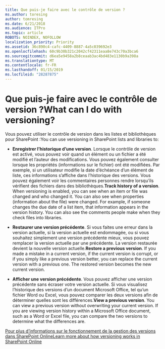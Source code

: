 ```yaml
---
title: Que puis-je faire avec le contrôle de version ?
ms.author: toresing
author: tomresing
ms.date: 6/21/2018
ms.audience: ITPro
ms.topic: article
ROBOTS: NOINDEX, NOFOLLOW
localization_priority: Priority
ms.assetid: 36c890c4-cafc-4409-8887-4a5c039692e3
ms.openlocfilehash: 60c9b30b321c2042cf42311eaa8e743c70a3bca6
ms.sourcegitcommit: d6ea5e9458a2b8ceaab3ac4bd483e1130b9a398a
ms.translationtype: MT
ms.contentlocale: fr-FR
ms.lasthandoff: 01/15/2019
ms.locfileid: "28287875"
---
```

# <a name="what-can-i-do-with-versioning"></a><span data-ttu-id="64623-102">Que puis-je faire avec le contrôle de version ?</span><span class="sxs-lookup"><span data-stu-id="64623-102">What can I do with versioning?</span></span>

<span data-ttu-id="64623-103">Vous pouvez utiliser le contrôle de version dans les listes et bibliothèques pour SharePoint :</span><span class="sxs-lookup"><span data-stu-id="64623-103">You can use versioning in SharePoint lists and libraries to:</span></span>
  
- <span data-ttu-id="64623-p101">**Enregistrer l’historique d’une version**. Lorsque le contrôle de version est activé, vous pouvez voir quand un élément ou un fichier a été modifié et l’auteur des modifications. Vous pouvez également consulter lorsque les propriétés (informations sur le fichier) ont été modifiées. Par exemple, si un utilisateur modifie la date d’échéance d’un élément de liste, ces informations s’affiche dans l’historique des versions. Vous pouvez également voir les commentaires personnes rendre lorsqu’ils vérifient des fichiers dans des bibliothèques.</span><span class="sxs-lookup"><span data-stu-id="64623-p101">**Track history of a version**. When versioning is enabled, you can see when an item or file was changed and who changed it. You can also see when properties (information about the file) were changed. For example, if someone changes the due date of a list item, that information appears in the version history. You can also see the comments people make when they check files into libraries.</span></span> 
    
- <span data-ttu-id="64623-p102">**Restaurer une version précédente**. Si vous faites une erreur dans la version actuelle, si la version actuelle est endommagée, ou si vous souhaitez simplement une version précédente mieux, vous pouvez remplacer la version actuelle par une précédente. La version restaurée devient la nouvelle version actuelle.</span><span class="sxs-lookup"><span data-stu-id="64623-p102">**Restore a previous version**. If you made a mistake in a current version, if the current version is corrupt, or if you simply like a previous version better, you can replace the current version with a previous one. The restored version becomes the new current version.</span></span> 
    
- <span data-ttu-id="64623-p103">**Afficher une version précédente**. Vous pouvez afficher une version précédente sans écraser votre version actuelle. Si vous visualisez l’historique des versions d’un document Microsoft Office, tel qu’un fichier Word ou Excel, vous pouvez comparer les deux versions afin de déterminer quelles sont les différences.</span><span class="sxs-lookup"><span data-stu-id="64623-p103">**View a previous version**. You can view a previous version without overwriting your current version. If you are viewing version history within a Microsoft Office document, such as a Word or Excel file, you can compare the two versions to determine what the differences are.</span></span> 
    
[<span data-ttu-id="64623-115">Pour plus d’informations sur le fonctionnement de la gestion des versions dans SharePoint Online</span><span class="sxs-lookup"><span data-stu-id="64623-115">Learn more about how versioning works in SharePoint Online</span></span>](https://go.microsoft.com/fwlink/?linkid=875710)
  

